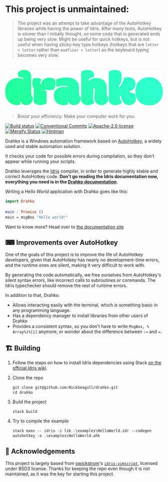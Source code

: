 # This project is unmaintained:

> The project was an attempt to take advantage of the AutoHotkey libraries while having the power of Idris. After many tests, AutoHotkey is slower than I initially thought, so some code that is generated ends up being very slow. Might be useful for quick hotkeys, but is not useful when having sticky-key type hotkeys (hotkeys that are `letter + letter` rather than `modfiier + letter`) as the keyboard typing becomes very slow.

<h1 style="text-align:center"><img src="./assets/logo.png" /></h1>

> Boost your efficiency: Make your computer work for you.

[![Build status](https://ci.appveyor.com/api/projects/status/b5r11wcau0upomgv?svg=true)](https://ci.appveyor.com/project/NickSeagull/drahko)
[![Conventional Commits](https://img.shields.io/badge/Conventional%20Commits-1.0.0-yellow.svg)](https://conventionalcommits.org)
[![Apache-2.0 license](https://img.shields.io/badge/license-Apache--2.0-blue.svg)](LICENSE)
[![Mergify Status][mergify-status]][mergify]
[![Hintman](https://img.shields.io/badge/%F0%9F%94%ABhintman-enabled-blueviolet)](https://github.com/kowainik/hintman)

Drahko is a Windows automation framework based on [AutoHotkey](autohotkey.com),
a widely used and stable automation solution.

It checks your code for possible errors during compilation, so they don't
appear while running your scripts.

Drahko leverages the [Idris](https://www.idris-lang.org/) compiler, in order
to generate highly stable and correct AutoHotkey code. **Don't go reading
the Idris documentation now, everything you need is in the [Drahko
documentation](https://github.com/NickSeagull/drahko/issues/11)**.

Writing a _Hello World_ application with Drahko goes like this:

```idris
import Drahko

main : Promise ()
main = msgBox "Hello world!"
```

Want to know more? Head over to [the documentation site](https://github.com/NickSeagull/drahko/issues/11)

## ⌨ Improvements over AutoHotkey

One of the goals of this project is to improve the life of AutoHotkey developers,
given that AutoHotkey has nearly no development-time errors, and the runtime ones
are silent, making it very difficult to work with.

By generating the code automatically, we free ourselves from AutoHotkey's silent
syntax errors, like incorrect calls to subroutines or commands. The Idris
typechecker should remove the rest of runtime errors.

In addition to that, Drahko:

* Allows interacting easily with the terminal, which is something basic in any
  programming language.
* Has a dependency manager to install libraries from other users of Drahko
* Provides a consistent syntax, so you don't have to write `MsgBox, % Array%i%[i]`
  anymore, or wonder about the difference between `:=` and `=`.

## 🏗 Building

1. Follow the steps on how to install Idris dependencies using Stack
   [on the official Idris wiki](https://github.com/idris-lang/Idris-dev/wiki/Idris-on-Windows#stack-haskell-platform-tool-installation).
2. Clone the repo

   ```text
   git clone git@github.com:NickSeagull/drahko.git
   cd drahko
   ```

3. Build the project

   ```text
   stack build
   ```

4. Try to compile the example

   ```text
   stack exec -- idris -i lib .\examples\HelloWorld.idr --codegen autohotkey -o .\examples\HelloWorld.ahk
   ```

## 🙏 Acknowledgements

This project is largely based from [owickstrom](https://github.com/owickstrom)'s
[`idris-vimscript`](https://github.com/owickstrom/idris-vimscript), licensed
under BSD3 license. Thanks for keeping the repo even though it is not maintained,
as it was the key for starting this project.

[mergify]: https://mergify.io
[mergify-status]: https://img.shields.io/endpoint.svg?url=https://gh.mergify.io/badges/NickSeagull/drahko&style=flat

